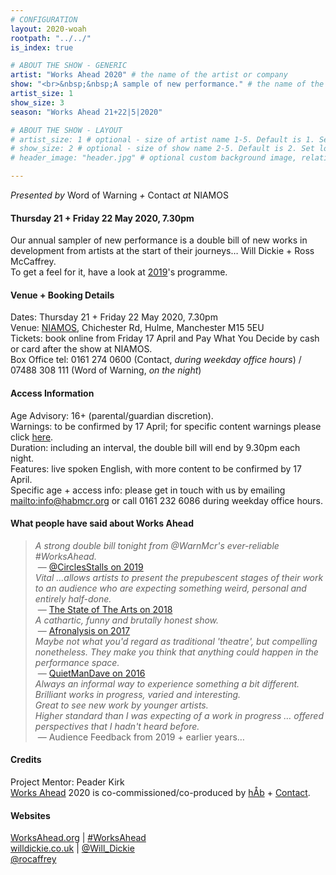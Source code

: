 ```yaml
---
# CONFIGURATION
layout: 2020-woah
rootpath: "../../"
is_index: true

# ABOUT THE SHOW - GENERIC
artist: "Works Ahead 2020" # the name of the artist or company
show: "<br>&nbsp;&nbsp;A sample of new performance." # the name of the show
artist_size: 1 
show_size: 3
season: "Works Ahead 21+22|5|2020"

# ABOUT THE SHOW - LAYOUT
# artist_size: 1 # optional - size of artist name 1-5. Default is 1. Set longer names to lower values
# show_size: 2 # optional - size of show name 2-5. Default is 2. Set longer names to lower values
# header_image: "header.jpg" # optional custom background image, relative to current page

---
```

*Presented by* Word of Warning *+* Contact *at* NIAMOS         
         
#### Thursday 21 + Friday 22 May 2020, 7.30pm        
Our annual sampler of new performance is a double bill of new works in development from artists at the start of their journeys… Will Dickie + Ross McCaffrey.<br>To get a feel for it, have a look at [2019](/archive/2019-worksahead)'s programme.            
                
#### Venue + Booking Details        
Dates: Thursday 21 + Friday 22 May 2020, 7.30pm         
Venue: <a href="http://www.niamos.space" target="_blank">NIAMOS</a>, Chichester Rd, Hulme, Manchester M15 5EU                 
Tickets: book online from Friday 17 April and Pay What You Decide by cash or card after the show at NIAMOS.           
Box Office tel: 0161 274 0600 (Contact, *during weekday office hours*) / 07488 308 111 (Word of Warning, *on the night*)           
        
#### Access Information        
Age Advisory: 16+ (parental/guardian discretion).<br>Warnings: to be confirmed by 17 April; for specific content warnings please click [here](/warnings).<br>Duration: including an interval, the double bill will end by 9.30pm each night.<br>Features: live spoken English, with more content to be confirmed by 17 April.<br>Specific age + access info: please get in touch with us by emailing <mailto:info@habmcr.org> or call 0161 232 6086 during weekday office hours.                  
          
#### What people have said about Works Ahead        
>*A strong double bill tonight from @WarnMcr's ever-reliable #WorksAhead.*<br>&nbsp;— <a href="http://twitter.com/CirclesStalls/status/1129503777566937088" target="_blank">@CirclesStalls on 2019</a><br>*Vital …allows artists to present the prepubescent stages of their work to an audience who are expecting something weird, personal and entirely half-done.*<br>&nbsp;— <a href="http://www.thestateofthearts.co.uk/features/works-ahead-expect-something-weird-personal-entirely-half-done" target="_blank">The State of The Arts on 2018</a><br>*A cathartic, funny and brutally honest show.*<br>&nbsp;— <a href="http://afronalysis.com/2017/05/14/review-superposition-stun" target="_blank">Afronalysis on 2017</a><br>*Maybe not what you'd regard as traditional 'theatre', but compelling nonetheless. They make you think that anything could happen in the performance space.*<br>&nbsp;— <a href="http://quietmandave.co.uk/2016/06/works-ahead" target="_blank">QuietManDave on 2016</a><br>*Always an informal way to experience something a bit different.*<br>*Brilliant works in progress, varied and interesting.*<br>*Great to see new work by younger artists.*<br>*Higher standard than I was expecting of a work in progress … offered perspectives that I hadn't heard before.*<br>&nbsp;— Audience Feedback from 2019 + earlier years…          
          
#### Credits         
Project Mentor: Peader Kirk<br>[Works Ahead](/hab/worksahead) 2020 is co-commissioned/co-produced by [hÅb](/hab) + <a href="http://contactmcr.com" target="_blank">Contact</a>.        
        
#### Websites         
<a href="http://worksahead.org" target="_blank">WorksAhead.org</a> | <a href="http://twitter.com/hashtag/WorksAhead" target="_blank">#WorksAhead</a><br><a href="http://willdickie.co.uk" target="_blank">willdickie.co.uk</a> | <a href="http://twitter.com/Will_Dickie" target="_blank">@Will_Dickie</a><br><a href="http://twitter.com/rocaffrey" target="_blank">@rocaffrey</a>
